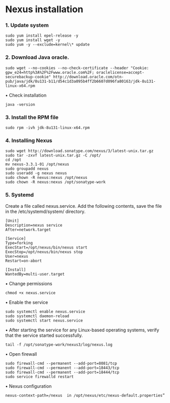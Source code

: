 # Nexus installation

### 1. Update system
```
sudo yum install epel-release -y
sudo yum install wget -y
sudo yum -y --exclude=kernel\* update
```


### 2.	Download Java oracle.
```
sudo wget --no-cookies --no-check-certificate --header "Cookie: gpw_e24=http%3A%2F%2Fwww.oracle.com%2F; oraclelicense=accept-securebackup-cookie" http://download.oracle.com/otn-pub/java/jdk/8u131-b11/d54c1d3a095b4ff2b6607d096fa80163/jdk-8u131-linux-x64.rpm
```
• Check installation
```
java -version
```

### 3.	Install the RPM file
```
sudo rpm -ivh jdk-8u131-linux-x64.rpm
```

### 4. Installing Nexus
```
sudo wget http://download.sonatype.com/nexus/3/latest-unix.tar.gz
sudo tar -zxvf latest-unix.tar.gz -C /opt/
cd /opt
mv nexus-3.3.1-01 /opt/nexus
sudo groupadd nexus
sudo useradd -g nexus nexus
sudo chown -R nexus:nexus /opt/nexus
sudo chown -R nexus:nexus /opt/sonatype-work
```

### 5. Systemd
Create a file called nexus.service. Add the following contents, save the file in the /etc/systemd/system/ directory.

```
[Unit]
Description=nexus service
After=network.target

[Service]
Type=forking
ExecStart=/opt/nexus/bin/nexus start
ExecStop=/opt/nexus/bin/nexus stop
User=nexus
Restart=on-abort

[Install]
WantedBy=multi-user.target
```
•	Change permissions
```
chmod +x nexus.service
```
•	Enable the service
```
sudo systemctl enable nexus.service
sudo systemctl daemon-reload
sudo systemctl start nexus.service
```
•	After starting the service for any Linux-based operating systems, verify that the service started successfully.
```
tail -f /opt/sonatype-work/nexus3/log/nexus.log
```

•	Open firewall
```
sudo firewall-cmd --permanent --add-port=8081/tcp
sudo firewall-cmd --permanent --add-port=18443/tcp
sudo firewall-cmd --permanent --add-port=18444/tcp
sudo service firewalld restart
```
•	Nexus configuration
```
nexus-context-path=/nexus  in /opt/nexus/etc/nexus-default.properties”
```
